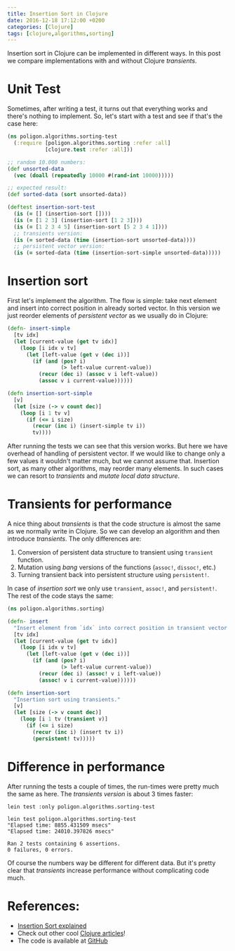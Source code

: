 ```yaml
---
title: Insertion Sort in Clojure
date: 2016-12-18 17:12:00 +0200
categories: [Clojure]
tags: [clojure,algorithms,sorting]
---
```


Insertion sort in Clojure can be implemented in different ways. In this post we
compare implementations with and without Clojure *transients*.

<!--more-->


# Unit Test

Sometimes, after writing a test, it turns out that everything works and there's
nothing to implement. So, let's start with a test and see if that's the case
here:
```clojure
(ns poligon.algorithms.sorting-test
  (:require [poligon.algorithms.sorting :refer :all]
            [clojure.test :refer :all]))

;; random 10.000 numbers:
(def unsorted-data
  (vec (doall (repeatedly 10000 #(rand-int 10000)))))

;; expected result:
(def sorted-data (sort unsorted-data))

(deftest insertion-sort-test
  (is (= [] (insertion-sort [])))
  (is (= [1 2 3] (insertion-sort [1 2 3])))
  (is (= [1 2 3 4 5] (insertion-sort [5 2 3 4 1])))
  ;; transients version:
  (is (= sorted-data (time (insertion-sort unsorted-data))))
  ;; persistent vector version:
  (is (= sorted-data (time (insertion-sort-simple unsorted-data)))))
```


# Insertion sort

First let's implement the algorithm. The flow is simple: take next element and
insert into correct position in already sorted vector. In this version we just
reorder elements of *persistent vector* as we usually do in Clojure:
```clojure
(defn- insert-simple
  [tv idx]
  (let [current-value (get tv idx)]
    (loop [i idx v tv]
      (let [left-value (get v (dec i))]
        (if (and (pos? i)
                 (> left-value current-value))
          (recur (dec i) (assoc v i left-value))
          (assoc v i current-value))))))

(defn insertion-sort-simple
  [v]
  (let [size (-> v count dec)]
    (loop [i 1 tv v]
      (if (<= i size)
        (recur (inc i) (insert-simple tv i))
        tv))))
```

After running the tests we can see that this version works. But here we have
overhead of handling of persistent vector. If we would like to change only a few
values it wouldn't matter much, but we cannot assume that. Insertion sort, as
many other algorithms, may reorder many elements. In such cases we can resort to
*transients* and *mutate local data structure*.


# Transients for performance

A nice thing about *transients* is that the code structure is almost the same as
we normally write in Clojure. So we can develop an algorithm and then introduce
*transients*. The only differences are:

1. Conversion of persistent data structure to transient using `transient` function.
2. Mutation using *bang* versions of the functions (`assoc!`, `dissoc!`, etc.)
3. Turning transient back into persistent structure using `persistent!`.

In case of *insertion sort* we only use `transient`, `assoc!`, and
`persistent!`. The rest of the code stays the same:

```clojure
(ns poligon.algorithms.sorting)

(defn- insert
  "Insert element from `idx` into correct position in transient vector `tv`."
  [tv idx]
  (let [current-value (get tv idx)]
    (loop [i idx v tv]
      (let [left-value (get v (dec i))]
        (if (and (pos? i)
                 (> left-value current-value))
          (recur (dec i) (assoc! v i left-value))
          (assoc! v i current-value))))))

(defn insertion-sort
  "Insertion sort using transients."
  [v]
  (let [size (-> v count dec)]
    (loop [i 1 tv (transient v)]
      (if (<= i size)
        (recur (inc i) (insert tv i))
        (persistent! tv)))))
```


# Difference in performance

After running the tests a couple of times, the run-times were pretty much the
same as here. The *transients version* is about 3 times faster:

    lein test :only poligon.algorithms.sorting-test
    
    lein test poligon.algorithms.sorting-test
    "Elapsed time: 8855.431509 msecs"
    "Elapsed time: 24010.397826 msecs"
    
    Ran 2 tests containing 6 assertions.
    0 failures, 0 errors.

Of course the numbers way be different for different data. But it's pretty
clear that *transients* increase performance without complicating code much.


# References:

- [Insertion Sort explained](https://farenda.com/algorithms/insertion-sort-in-java)
- Check out other cool [Clojure articles](https://farenda.com/clojure-tutorial)!
- The code is available at [GitHub](https://github.com/pwojnowski/clojure-playground)
